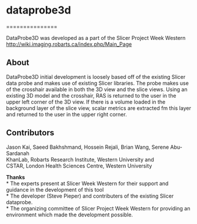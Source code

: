 # dataprobe3d
===============

DataProbe3D was developed as a part of the Slicer Project Week Western
<http://wiki.imaging.robarts.ca/index.php/Main_Page>

About
-----

DataProbe3D initial development is loosely based off of the existing Slicer data probe 
and makes use of existing Slicer libraries. The probe makes use of the crosshair available 
in both the 3D view and the slice views. Using an existing 3D model and the crosshair, RAS 
is returned to the user in the upper left corner of the 3D view. If there is a volume loaded 
in the background layer of the slice view, scalar metrics are extracted fm this layer and 
returned to the user in the upper right corner.

Contributors
-------------
Jason Kai, Saeed Bakhshmand, Hossein Rejali, Brian Wang, Serene Abu-Sardanah
<br>KhanLab, Robarts Research Institute, Western University and
<br>CSTAR, London Health Sciences Centre, Western University

  **Thanks**
    <br>* The experts present at Slicer Week Western for their support and guidance in the 
      development of this tool
    <br>* The developer (Steve Pieper) and contributers of the existing Slicer dataprobe.
    <br>* The organizing committee of Slicer Project Week Western for providing an environment which
      made the development possible.
